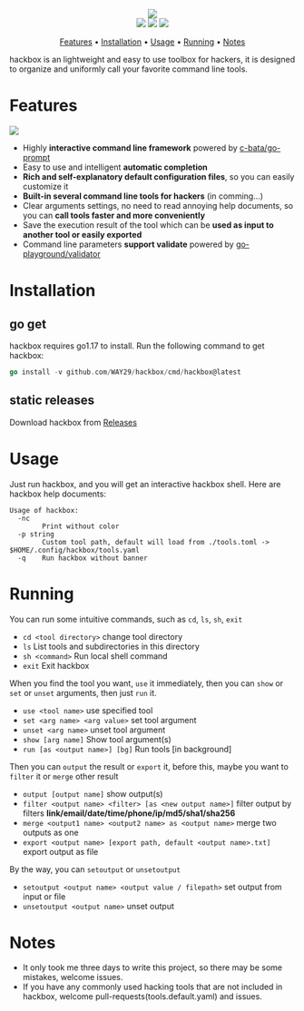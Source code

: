<p align="center">
<img src="https://tuchuang-1300339532.cos.ap-chengdu.myqcloud.com/img/hackbox.png">
</br>
<a href="https://opensource.org/licenses/MIT"><img src="https://img.shields.io/badge/license-MIT-_red.svg"></a>
<a href="https://goreportcard.com/badge/github.com/WAY29/hackbox"><img src="https://goreportcard.com/badge/github.com/WAY29/hackbox"></a>
<a href="https://github.com/WAY29/hackbox/releases"><img src="https://img.shields.io/github/release/WAY29/hackbox"></a>
</p>

<p align="center">
  <a href="#features">Features</a> •
  <a href="#installation">Installation</a> •
  <a href="#usage">Usage</a> •
  <a href="#running">Running</a> •
<a href="#notes">Notes</a>
</p>

hackbox is an lightweight and easy to use toolbox for hackers, it is designed to organize and uniformly call your favorite command line tools.

# Features
![](https://tuchuang-1300339532.cos.ap-chengdu.myqcloud.com/img/20220510094809.png)

- Highly **interactive command line framework** powered by [c-bata/go-prompt](https://github.com/c-bata/go-prompt)
- Easy to use and intelligent **automatic completion**
- **Rich and self-explanatory default configuration files**, so you can easily customize it
- **Built-in several command line tools for hackers** (in comming...)
- Clear arguments settings, no need to read annoying help documents, so you can **call tools faster and more conveniently**
- Save the execution result of the tool which can be **used as input to another tool or easily exported**
- Command line parameters **support validate** powered by [go-playground/validator](https://github.com/go-playground/validator)

# Installation
## go get
hackbox requires go1.17 to install. Run the following command to get hackbox:
```go
go install -v github.com/WAY29/hackbox/cmd/hackbox@latest
```

## static releases
Download hackbox from [Releases](https://github.com/WAY29/hackbox/releases)

# Usage
Just run hackbox, and you will get an interactive hackbox shell. Here are hackbox help documents:
```
Usage of hackbox:
  -nc
        Print without color
  -p string
        Custom tool path, default will load from ./tools.toml -> $HOME/.config/hackbox/tools.yaml
  -q    Run hackbox without banner
```

# Running
You can run some intuitive commands, such as `cd`, `ls`, `sh`, `exit`
- `cd <tool directory>` change tool directory
- `ls` List tools and subdirectories in this directory
- `sh <command>` Run local shell command
- `exit` Exit hackbox

When you find the tool you want, `use` it immediately, then you can `show` or `set` or `unset` arguments, then just `run` it.
- `use <tool name>` use specified tool
- `set <arg name> <arg value>` set tool argument
- `unset <arg name>` unset tool argument
- `show [arg name]` Show tool argument(s)
- `run [as <output name>] [bg]` Run tools [in background]

Then you can `output` the result or `export` it, before this, maybe you want to `filter` it or `merge` other result
- `output [output name]` show output(s)
- `filter <output name> <filter> [as <new output name>]` filter output by filters **link/email/date/time/phone/ip/md5/sha1/sha256**
- `merge <output1 name> <output2 name> as <output name>` merge two outputs as one
- `export <output name> [export path, default <output name>.txt]` export output as file

By the way, you can `setoutput` or `unsetoutput`
- `setoutput <output name> <output value / filepath>` set output from input or file
- `unsetoutput <output name>` unset output

# Notes
- It only took me three days to write this project, so there may be some mistakes, welcome issues.
- If you have any commonly used hacking tools that are not included in hackbox, welcome pull-requests(tools.default.yaml) and issues.





